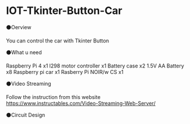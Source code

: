 # IOT-Tkinter-Button-Car
⚫Oerview

  You can control the car with Tkinter Button
  
⚫What u need

  Raspberry Pi 4 x1
  l298 motor controller x1
  Battery case x2
  1.5V AA Battery x8
  Raspberry pi car x1
  Rasberry Pi NOIR/w CS x1
  
⚫Video Streaming

  Follow the instruction from this website https://www.instructables.com/Video-Streaming-Web-Server/
  
⚫Circuit Design
   
  
